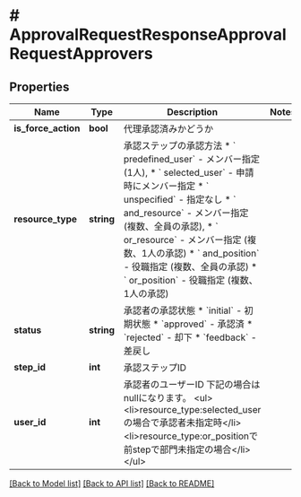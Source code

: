 # # ApprovalRequestResponseApprovalRequestApprovers

## Properties

Name | Type | Description | Notes
------------ | ------------- | ------------- | -------------
**is_force_action** | **bool** | 代理承認済みかどうか |
**resource_type** | **string** | 承認ステップの承認方法 * &#x60; predefined_user&#x60; - メンバー指定 (1人), * &#x60; selected_user&#x60; - 申請時にメンバー指定 * &#x60; unspecified&#x60; - 指定なし * &#x60; and_resource&#x60; - メンバー指定 (複数、全員の承認), * &#x60; or_resource&#x60; - メンバー指定 (複数、1人の承認) * &#x60; and_position&#x60; - 役職指定 (複数、全員の承認) * &#x60; or_position&#x60; - 役職指定 (複数、1人の承認) |
**status** | **string** | 承認者の承認状態 * &#x60;initial&#x60; - 初期状態 * &#x60;approved&#x60; - 承認済 * &#x60;rejected&#x60; - 却下 * &#x60;feedback&#x60; - 差戻し |
**step_id** | **int** | 承認ステップID |
**user_id** | **int** | 承認者のユーザーID 下記の場合はnullになります。 &lt;ul&gt;   &lt;li&gt;resource_type:selected_userの場合で承認者未指定時&lt;/li&gt;   &lt;li&gt;resource_type:or_positionで前stepで部門未指定の場合&lt;/li&gt; &lt;/ul&gt; |

[[Back to Model list]](../../README.md#models) [[Back to API list]](../../README.md#endpoints) [[Back to README]](../../README.md)
